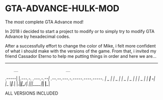 # GTA-ADVANCE-HULK-MOD
The most complete GTA Advance mod!

In 2018 i decided to start a project to modify or to simply try to modify GTA Advance by hexadecimal codes.

After a successfully effort to change the color of Mike, i felt more confident of what i should make with the versions of the game.
From that, i invited my friend Cassador Eterno to help me putting things in order and here we are...

-------------------------------------------------------------------------------------------------------------------------------------------
        __                      __                              
 .-----|  |_.---.-.   .---.-.--|  .--.--.---.-.-----.----.-----.
 |  _  |   _|  _  |   |  _  |  _  |  |  |  _  |     |  __|  -__|
 |___  |____|___._|   |___._|_____|\___/|___._|__|__|____|_____|
 |_____|                                                        
                                                                
                                                                
                                                              
                                                              
ALL VERSIONS INCLUDED

